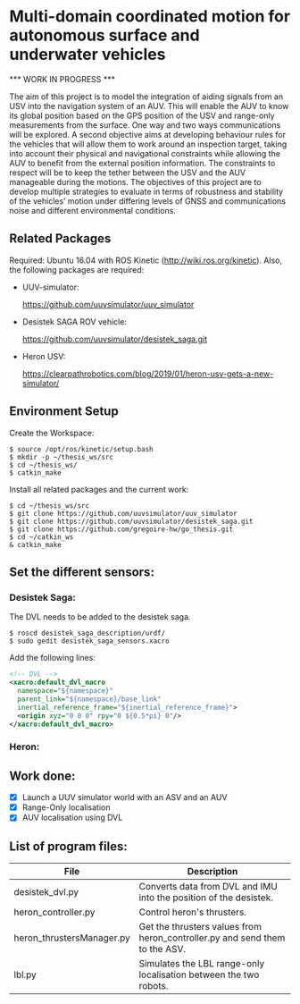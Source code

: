 # Multi-domain coordinated motion for autonomous surface and underwater vehicles

*** WORK IN PROGRESS ***

The aim of this project is to model the integration of aiding signals from an USV into the navigation system of an AUV. This will enable the AUV to know its global position based on the GPS position of the USV and range-only measurements from the surface. One way and two ways communications will be explored.
A second objective aims at developing behaviour rules for the vehicles that will allow them to work around an inspection target, taking into account their physical and navigational constraints while allowing the AUV to benefit from the external position information. The constraints to respect will be to keep the tether between the USV and the AUV manageable during the motions.
The objectives of this project are to develop multiple strategies to evaluate in terms of robustness and stability of the vehicles’ motion under differing levels of GNSS and communications noise and different environmental conditions.

## Related Packages
Required: Ubuntu 16.04 with ROS Kinetic (http://wiki.ros.org/kinetic). Also, the following packages are required: 

* UUV-simulator:

  https://github.com/uuvsimulator/uuv_simulator

* Desistek SAGA ROV vehicle:

  https://github.com/uuvsimulator/desistek_saga.git

* Heron USV:

  https://clearpathrobotics.com/blog/2019/01/heron-usv-gets-a-new-simulator/

## Environment Setup
Create the Workspace:
```
$ source /opt/ros/kinetic/setup.bash
$ mkdir -p ~/thesis_ws/src
$ cd ~/thesis_ws/
$ catkin_make
```
Install all related packages and the current work:
```
$ cd ~/thesis_ws/src
$ git clone https://github.com/uuvsimulator/uuv_simulator
$ git clone https://github.com/uuvsimulator/desistek_saga.git
$ git clone https://github.com/gregoire-hw/go_thesis.git
$ cd ~/catkin_ws
& catkin_make
```

## Set the different sensors:
### Desistek Saga:
The DVL needs to be added to the desistek saga.
```
$ roscd desistek_saga_description/urdf/
$ sudo gedit desistek_saga_sensors.xacro
```
Add the following lines:
```xml
<!-- DVL -->
<xacro:default_dvl_macro
  namespace="${namespace}"
  parent_link="${namespace}/base_link"
  inertial_reference_frame="${inertial_reference_frame}">
  <origin xyz="0 0 0" rpy="0 ${0.5*pi} 0"/>
</xacro:default_dvl_macro>
```
### Heron:

## Work done:
- [x] Launch a UUV simulator world with an ASV and an AUV
- [x] Range-Only localisation
- [x] AUV localisation using DVL

## List of program files:
File | Description
-----|------------
desistek_dvl.py | Converts data from DVL and IMU into the position of the desistek.
heron_controller.py | Control heron's thrusters.
heron_thrustersManager.py | Get the thrusters values from heron_controller.py and send them to the ASV.
lbl.py | Simulates the LBL range-only localisation between the two robots.
